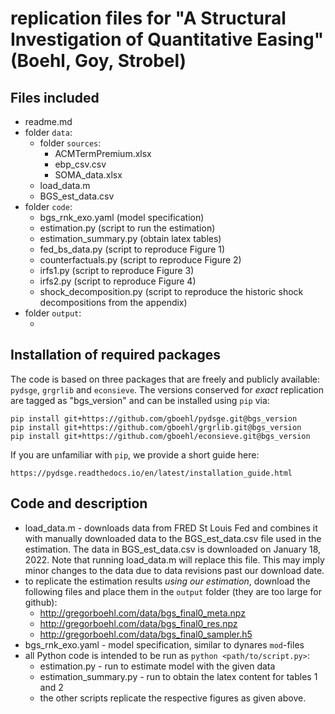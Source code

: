 
# replication files for "A Structural Investigation of Quantitative Easing" (Boehl, Goy, Strobel)

## Files included
- readme.md
- folder `data`:
    - folder `sources`:
	    - ACMTermPremium.xlsx
	    - ebp_csv.csv
	    - SOMA_data.xlsx
	- load_data.m
	- BGS_est_data.csv
- folder `code`:
	- bgs_rnk_exo.yaml (model specification)
    - estimation.py (script to run the estimation)
	- estimation_summary.py (obtain latex tables)
    - fed_bs_data.py (script to reproduce Figure 1)
    - counterfactuals.py (script to reproduce Figure 2)
    - irfs1.py (script to reproduce Figure 3)
    - irfs2.py (script to reproduce Figure 4)
    - shock_decomposition.py (script to reproduce the historic shock decompositions from the appendix)
- folder `output`:
    - <empty>

    
## Installation of required packages

The code is based on three packages that are freely and publicly available: `pydsge`, `grgrlib` and `econsieve`. The versions conserved for _exact_ replication are tagged as "bgs_version" and can be installed using `pip` via:

```
pip install git+https://github.com/gboehl/pydsge.git@bgs_version
pip install git+https://github.com/gboehl/grgrlib.git@bgs_version
pip install git+https://github.com/gboehl/econsieve.git@bgs_version
```

If you are unfamiliar with `pip`, we provide a short guide here:

    https://pydsge.readthedocs.io/en/latest/installation_guide.html


## Code and description
- load_data.m - downloads data from FRED St Louis Fed and combines it with manually downloaded data to the BGS_est_data.csv file used in the estimation. The data in BGS_est_data.csv is downloaded on January 18, 2022. Note that running load_data.m will replace this file. This may imply minor changes to the data due to data revisions past our download date. 
- to replicate the estimation results _using our estimation_, download the following files and place them in the `output` folder (they are too large for github):
    - http://gregorboehl.com/data/bgs_final0_meta.npz
    - http://gregorboehl.com/data/bgs_final0_res.npz
    - http://gregorboehl.com/data/bgs_final0_sampler.h5
- bgs_rnk_exo.yaml - model specification, similar to dynares `mod`-files
- all Python code is intended to be run as `python <path/to/script.py>`:
    - estimation.py - run to estimate model with the given data
    - estimation_summary.py - run to obtain the latex content for tables 1 and 2
    - the other scripts replicate the respective figures as given above.
